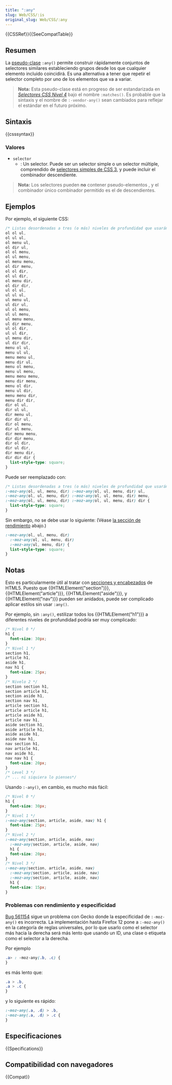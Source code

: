 ```yaml
---
title: ":any"
slug: Web/CSS/:is
original_slug: Web/CSS/:any
---
```


{{CSSRef}}{{SeeCompatTable}}

## Resumen

La [pseudo-clase](/es/docs/CSS/Pseudo-classes) `:any()` permite construir rápidamente conjuntos de selectores similares estableciendo grupos desde los que cualquier elemento incluido coincidirá. Es una alternativa a tener que repetir el selector completo por uno de los elementos que va a variar.

> **Nota:** Esta pseudo-clase está en progreso de ser estandarizada en [_Selectores CSS Nivel 4_](http://dev.w3.org/csswg/selectors4/#matches) bajo el nombre `:matches()`. Es probable que la sintaxis y el nombre de `:-vendor-any()` sean cambiados para reflejar el estándar en el futuro próximo.

## Sintaxis

{{csssyntax}}

### Valores

- `selector`
  - : Un selector. Puede ser un selector simple o un selector múltiple, comprendido de [selectores simples de CSS 3](http://www.w3.org/TR/css3-selectors/#simple-selectors), y puede incluir el combinador descendiente.

> **Nota:** Los selectores pueden **no** contener pseudo-elementos , y el combinador único combinador permitido es el de descendientes.

## Ejemplos

Por ejemplo, el siguiente CSS:

```css
/* Listas desordenadas a tres (o más) niveles de profundidad que usarán viñeta de cuadrado */
ol ol ul,
ol ul ul,
ol menu ul,
ol dir ul,
ol ol menu,
ol ul menu,
ol menu menu,
ol dir menu,
ol ol dir,
ol ul dir,
ol menu dir,
ol dir dir,
ul ol ul,
ul ul ul,
ul menu ul,
ul dir ul,
ul ol menu,
ul ul menu,
ul menu menu,
ul dir menu,
ul ol dir,
ul ul dir,
ul menu dir,
ul dir dir,
menu ol ul,
menu ul ul,
menu menu ul,
menu dir ul,
menu ol menu,
menu ul menu,
menu menu menu,
menu dir menu,
menu ol dir,
menu ul dir,
menu menu dir,
menu dir dir,
dir ol ul,
dir ul ul,
dir menu ul,
dir dir ul,
dir ol menu,
dir ul menu,
dir menu menu,
dir dir menu,
dir ol dir,
dir ul dir,
dir menu dir,
dir dir dir {
  list-style-type: square;
}
```

Puede ser reemplazado con:

```css
/* Listas desordenadas a tres (o más) niveles de profundidad que usarán viñeta de cuadrado */
:-moz-any(ol, ul, menu, dir) :-moz-any(ol, ul, menu, dir) ul,
:-moz-any(ol, ul, menu, dir) :-moz-any(ol, ul, menu, dir) menu,
:-moz-any(ol, ul, menu, dir) :-moz-any(ol, ul, menu, dir) dir {
  list-style-type: square;
}
```

Sin embargo, no se debe usar lo siguiente: (Véase [la sección de rendimiento](#Issues_with_performance_and_specificity) abajo.)

```css
:-moz-any(ol, ul, menu, dir)
  :-moz-any(ol, ul, menu, dir)
  :-moz-any(ul, menu, dir) {
  list-style-type: square;
}
```

## Notas

Esto es particularmente útil al tratar con [secciones y encabezados](/es/docs/Sections_and_Outlines_of_an_HTML5_document) de HTML5. Puesto que {{HTMLElement("section")}}, {{HTMLElement("article")}}, {{HTMLElement("aside")}}, y {{HTMLElement("nav")}} pueden ser anidados, puede ser complicado aplicar estilos sin usar `:any()`.

Por ejemplo, sin `:any()`, estilizar todos los {{HTMLElement("h1")}} a diferentes niveles de profundidad podría ser muy complicado:

```css
/* Nivel 0 */
h1 {
  font-size: 30px;
}
/* Nivel 1 */
section h1,
article h1,
aside h1,
nav h1 {
  font-size: 25px;
}
/* Nivelo 2 */
section section h1,
section article h1,
section aside h1,
section nav h1,
article section h1,
article article h1,
article aside h1,
article nav h1,
aside section h1,
aside article h1,
aside aside h1,
aside nav h1,
nav section h1,
nav article h1,
nav aside h1,
nav nav h1 {
  font-size: 20px;
}
/* Level 3 */
/* ... ni siquiera lo pienses*/
```

Usando `:-any()`, en cambio, es mucho más fácil:

```css
/* Nivel 0 */
h1 {
  font-size: 30px;
}
/* Nivel 1 */
:-moz-any(section, article, aside, nav) h1 {
  font-size: 25px;
}
/* Nivel 2 */
:-moz-any(section, article, aside, nav)
  :-moz-any(section, article, aside, nav)
  h1 {
  font-size: 20px;
}
/* Nivel 3 */
:-moz-any(section, article, aside, nav)
  :-moz-any(section, article, aside, nav)
  :-moz-any(section, article, aside, nav)
  h1 {
  font-size: 15px;
}
```

### Problemas con rendimiento y especificidad

[Bug 561154](https://bugzilla.mozilla.org/show_bug.cgi?id=561154) sigue un problema con Gecko donde la especificidad de `:-moz-any()` es incorrecta. La implementación hasta Firefox 12 pone a `:-moz-any()` en la categoría de reglas universales, por lo que usarlo como el selector más hacia la derecha será más lento que usando un ID, una clase o etiqueta como el selector a la derecha.

Por ejemplo

```css
.a> : -moz-any(.b, .c) {
}
```

es más lento que:

```css
.a > .b,
.a > .c {
}
```

y lo siguiente es rápido:

```css
:-moz-any(.a, .d) > .b,
:-moz-any(.a, .d) > .c {
}
```

## Especificaciones

{{Specifications}}

## Compatibilidad con navegadores

{{Compat}}
